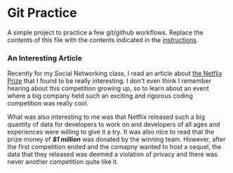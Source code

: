 # Git Practice

A simple project to practice a few git/github workflows.  Replace the contents of this file with the contents indicated in the [instructions](./instructions.md).

### An Interesting Article

Recently for my Social Networking class, I read an article about [the Netflix Prize](https://www.thrillist.com/entertainment/nation/the-netflix-prize) that I found to be really interesting. I don't even think I remember hearing about this competition growing up, so to learn about an event where a big company held such an exciting and rigorous coding competition was really cool. 

What was also interesting to me was that Netflix released such a big quantity of data for developers to work on and developers of all ages and experiences were willing to give it a try. It was also nice to read that the prize money of ***$1 million*** was donated by the winning team. However, after the first competition ended and the comapny wanted to host a sequel, the data that they released was deemed a violation of privacy and there was never another competition quite like it. 